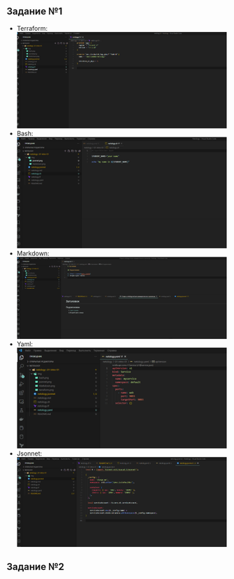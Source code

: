  ## Задание №1
 - Terraform: ![Terraform](img/terraform.png)
 - Bash: ![bahs](img/bash.png)
 - Markdown: ![markdown](img/markdown.png)
 - Yaml: ![Yaml](img/yaml.png)
 - Jsonnet: ![Jsonnet](img/jsonnet.png)


## Задание №2

